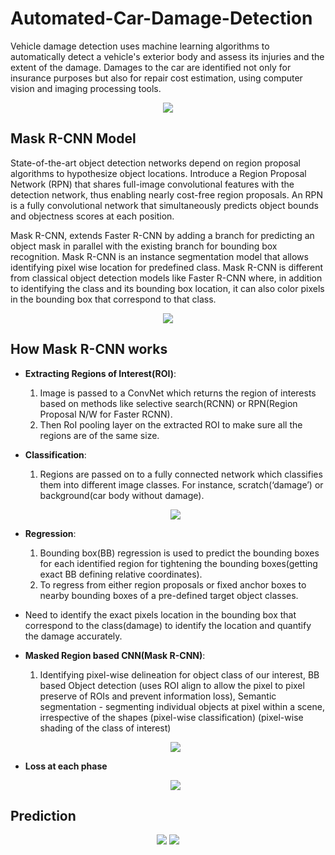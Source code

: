 # Automated-Car-Damage-Detection

Vehicle damage detection uses machine learning algorithms to automatically detect a vehicle's exterior body and assess its injuries and the extent of the damage. Damages to the car are identified not only for insurance purposes but also for repair cost estimation, using computer vision and imaging processing tools.

<p align="center">
  <img src="https://images.upgrad.com/9ea67965-04e4-463e-819a-13cff5f8d84f-DL-Case_Study.PNG" />
</p>

## Mask R-CNN Model

State-of-the-art object detection networks depend on region proposal algorithms to hypothesize object locations. Introduce a Region Proposal Network (RPN) that shares full-image convolutional features with the detection network, thus enabling nearly cost-free region proposals. An RPN is a fully convolutional network that simultaneously predicts object bounds and objectness scores at each position.

Mask R-CNN, extends Faster R-CNN by adding a branch for predicting an object mask in parallel with the existing branch for bounding box recognition. Mask R-CNN is an instance segmentation model that allows identifying pixel wise location for predefined class. Mask R-CNN is different from classical object detection models like Faster R-CNN where, in addition to identifying the class and its bounding box location, it can also color pixels in the bounding box that correspond to that class.

<p align="center">
  <img src="https://user-images.githubusercontent.com/64821137/211780719-94a4e52c-09a0-42d9-9ea4-4fb01e403d73.png" />
</p>

## How Mask R-CNN works

* **Extracting Regions of Interest(ROI)**:
  1. Image is passed to a ConvNet which returns the region of interests based on methods like selective search(RCNN) or RPN(Region Proposal N/W for Faster RCNN).
  2. Then RoI pooling layer on the extracted ROI to make sure all the regions are of the same size.
  
* **Classification**:
  1. Regions are passed on to a fully connected network which classifies them into different image classes. For instance, scratch(‘damage’) or background(car body without damage).
  <p align="center">
    <img src="https://user-images.githubusercontent.com/64821137/211782736-4f52e397-203d-42dc-918a-ba0532e9ffbb.png" />
  </p>
  
* **Regression**:
  1. Bounding box(BB) regression is used to predict the bounding boxes for each identified region for tightening the bounding boxes(getting exact BB defining relative coordinates).
  2. To regress from either region proposals or fixed anchor boxes to nearby bounding boxes of a pre-defined target object classes.
  
* Need to identify the exact pixels location in the bounding box that correspond to the class(damage) to identify the location and quantify the damage accurately.

* **Masked Region based CNN(Mask R-CNN)**:
  1. Identifying pixel-wise delineation for object class of our interest, BB based Object detection (uses ROI align to allow the pixel to pixel preserve of ROIs and prevent information loss), Semantic segmentation - segmenting individual objects at pixel within a scene, irrespective of the shapes (pixel-wise classification) (pixel-wise shading of the class of interest)
  <p align="center">
    <img src="https://user-images.githubusercontent.com/64821137/211784129-bea4cde3-230d-4afc-b082-5da5ae64c6a3.png" />
  </p>
  
* **Loss at each phase**
  <p align="center">
    <img src="https://user-images.githubusercontent.com/64821137/211784468-ea2fff36-c97c-4cfa-9b87-33b3c82d99de.png" />
  </p>

## Prediction

<p align="center">
    <img src="https://user-images.githubusercontent.com/64821137/211778165-64c6d631-397b-40b8-8a59-ed6216a94456.png" />
    <img src="https://user-images.githubusercontent.com/64821137/211796529-cbe82be2-85ad-42fe-85c7-a1680d29c0b7.png" />
</p>

